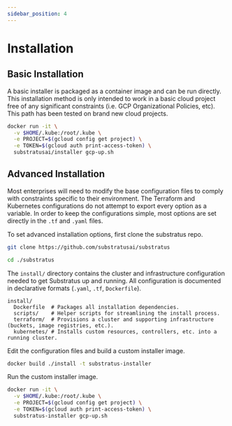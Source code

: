```yaml
---
sidebar_position: 4
---
```


# Installation

<!-- THE MARKDOWN (.md) FILE IS GENERATED FROM THE NOTEBOOK (.ipynb) FILE -->

## Basic Installation

A basic installer is packaged as a container image and can be run directly. This installation method is only intended to work in a basic cloud project free of any significant constraints (i.e. GCP Organizational Policies, etc). This path has been tested on brand new cloud projects.


```bash
docker run -it \
  -v $HOME/.kube:/root/.kube \
  -e PROJECT=$(gcloud config get project) \
  -e TOKEN=$(gcloud auth print-access-token) \
  substratusai/installer gcp-up.sh
```

## Advanced Installation

Most enterprises will need to modify the base configuration files to comply with constraints specific to their environment. The Terraform and Kubernetes configurations do not attempt to export every option as a variable. In order to keep the configurations simple, most options are set directly in the `.tf` and `.yaml` files.

To set advanced installation options, first clone the substratus repo.


```bash
git clone https://github.com/substratusai/substratus
```


```bash
cd ./substratus
```

The `install/` directory contains the cluster and infrastructure configuration needed to get Substratus up and running. All configuration is documented in declarative formats (`.yaml`, `.tf`, `Dockerfile`).

```
install/
  Dockerfile  # Packages all installation dependencies.
  scripts/    # Helper scripts for streamlining the install process.
  terraform/  # Provisions a cluster and supporting infrastructure (buckets, image registries, etc.).
  kubernetes/ # Installs custom resources, controllers, etc. into a running cluster.
```

Edit the configuration files and build a custom installer image.


```bash
docker build ./install -t substratus-installer
```

Run the custom installer image.


```bash
docker run -it \
  -v $HOME/.kube:/root/.kube \
  -e PROJECT=$(gcloud config get project) \
  -e TOKEN=$(gcloud auth print-access-token) \
  substratus-installer gcp-up.sh
```
